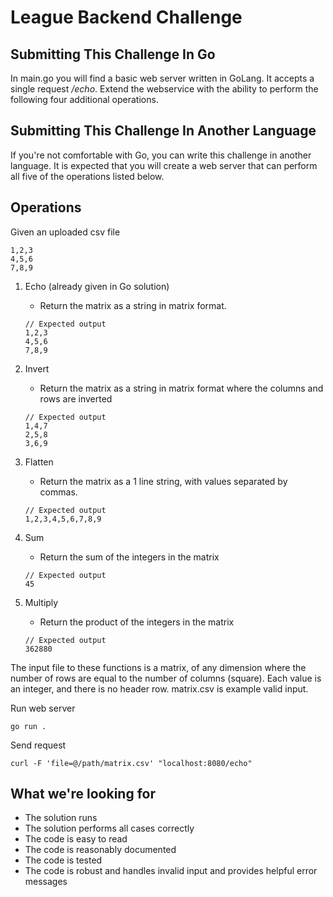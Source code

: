 # League Backend Challenge

## Submitting This Challenge In Go

In main.go you will find a basic web server written in GoLang. It accepts a single request _/echo_. Extend the webservice with the ability to perform the following four additional operations.

## Submitting This Challenge In Another Language

If you're not comfortable with Go, you can write this challenge in another language. It is expected that you will create a web server that can perform all five of the operations listed below.

## Operations

Given an uploaded csv file

```
1,2,3
4,5,6
7,8,9
```

1. Echo (already given in Go solution)

   - Return the matrix as a string in matrix format.

   ```
   // Expected output
   1,2,3
   4,5,6
   7,8,9
   ```

2. Invert
   - Return the matrix as a string in matrix format where the columns and rows are inverted
   ```
   // Expected output
   1,4,7
   2,5,8
   3,6,9
   ```
3. Flatten
   - Return the matrix as a 1 line string, with values separated by commas.
   ```
   // Expected output
   1,2,3,4,5,6,7,8,9
   ```
4. Sum
   - Return the sum of the integers in the matrix
   ```
   // Expected output
   45
   ```
5. Multiply
   - Return the product of the integers in the matrix
   ```
   // Expected output
   362880
   ```

The input file to these functions is a matrix, of any dimension where the number of rows are equal to the number of columns (square). Each value is an integer, and there is no header row. matrix.csv is example valid input.

Run web server

```
go run .
```

Send request

```
curl -F 'file=@/path/matrix.csv' "localhost:8080/echo"
```

## What we're looking for

- The solution runs
- The solution performs all cases correctly
- The code is easy to read
- The code is reasonably documented
- The code is tested
- The code is robust and handles invalid input and provides helpful error messages
